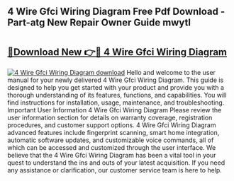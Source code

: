 ## 4 Wire Gfci Wiring Diagram Free Pdf Download - Part-atg New Repair Owner Guide mwytl

# <h2><a href="http://dfhlav.blite.top/?on=4+Wire+Gfci+Wiring+Diagram">🔗Download New 👉🔴 4 Wire Gfci Wiring Diagram</a></h2>

[![4 Wire Gfci Wiring Diagram download](https://i.imgur.com/lujVjoI.png)](http://dfhlav.blite.top/?on=4+Wire+Gfci+Wiring+Diagram)
Hello and welcome to the user manual for your newly delivered 4 Wire Gfci Wiring Diagram. This guide is designed to help you get started with your product and provide you with a thorough understanding of its features, functions, and capabilities. You will find instructions for installation, usage, maintenance, and troubleshooting. Important User Information 4 Wire Gfci Wiring Diagram Please review the user information section for details on warranty coverage, registration procedures, and customer support options. 4 Wire Gfci Wiring Diagram advanced features include fingerprint scanning, smart home integration, automatic software updates, and customizable voice commands, all of which can be accessed and customized through the user interface. We believe that the 4 Wire Gfci Wiring Diagram has been a vital tool in your quest to understand the ins and outs of your latest acquisition. If you need any assistance or clarification, our customer service team is here to help.
